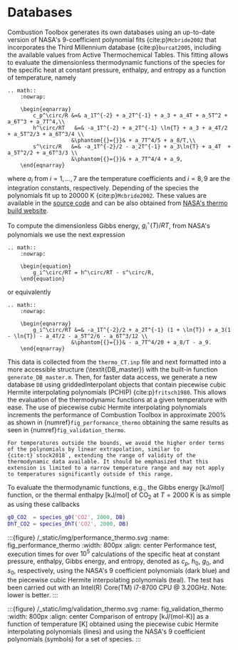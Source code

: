 # Databases

Combustion Toolbox generates its own databases using an up-to-date version of NASA's 9-coefficient polynomial fits {cite:p}`Mcbride2002` that incorporates the Third Millennium database {cite:p}`burcat2005`, including the available values from Active Thermochemical Tables. This fitting allows to evaluate the dimensionless thermodynamic functions of the species for the specific heat at constant pressure, enthalpy, and entropy as a function of temperature, namely

```{eval-rst}
.. math::
    :nowrap:

    \begin{eqnarray}
        c_p^\circ/R &=& a_1T^{-2} + a_2T^{-1} + a_3 + a_4T + a_5T^2 + a_6T^3 + a_7T^4,\\
        h^\circ/RT   &=& -a_1T^{-2} + a_2T^{-1} \ln{T} + a_3 + a_4T/2  + a_5T^2/3 + a_6T^3/4 \\
                    &\phantom{{}={}}& + a_7T^4/5 + a_8/T,\\
        s^\circ/R   &=& -a_1T^{-2}/2 - a_2T^{-1} + a_3\ln{T} + a_4T  + a_5T^2/2 + a_6T^3/3 \\
                    &\phantom{{}={}}& + a_7T^4/4 + a_9,
    \end{eqnarray}
```

where $a_i$ from $i=1, \dots, 7$ are the temperature coefficients and $i =8, 9$ are the integration constants, respectively. Depending of the species the polynomials fit up to 20000 K {cite:p}`Mcbride2002`. These values are available in the [source code](https://github.com/AlbertoCuadra/combustion_toolbox/blob/master/databases/thermo_CT.inp) and can be also obtained from [NASA's thermo build website](https://cearun.grc.nasa.gov/ThermoBuild/). 

To compute the dimensionless Gibbs energy, $g_i^\circ (T) / RT$, from NASA's polynomials we use the next expression 
```{eval-rst}
.. math::
    :nowrap:

    \begin{equation}
        g_i^\circ/RT = h^\circ/RT - s^\circ/R,
    \end{equation}
```
or equivalently 

```{eval-rst}
.. math::
    :nowrap:

    \begin{eqnarray}
        g_i^\circ/RT &=& -a_1T^{-2}/2 + a_2T^{-1} (1 + \ln{T}) + a_3(1 - \ln{T}) - a_4T/2 - a_5T^2/6 - a_6T^3/12 \\
                    &\phantom{{}={}}& - a_7T^4/20 + a_8/T - a_9.
    \end{eqnarray}
```

This data is collected from the `thermo_CT.inp` file and next formatted into a more accessible structure (\textit{DB\_master}) with the built-in function `generate_DB_master.m`. Then, for faster data access, we generate a new database `DB` using griddedInterpolant objects that contain piecewise cubic Hermite interpolating polynomials (PCHIP) {cite:p}`fritsch1980`. This allows the evaluation of the thermodynamic functions at a given temperature with ease. The use of piecewise cubic Hermite interpolating polynomials increments the performance of Combustion Toolbox in approximate 200% as shown in {numref}`fig_performance_thermo` obtaining the same results as seen  in {numref}`fig_validation_thermo`.

```{note}
For temperatures outside the bounds, we avoid the higher order terms of the polynomials by linear extrapolation, similar to {cite:t}`stock2018`, extending the range of validity of the thermodynamic data available. It should be emphasized that this extension is limited to a narrow temperature range and may not apply to temperatures significantly outside of this range.
```

To evaluate the thermodynamic functions, e.g., the Gibbs energy [kJ/mol] function, or the thermal enthalpy [kJ/mol] of $\text{CO}_2$ at $T = 2000 \text{ K}$ is as simple as using these callbacks

```matlab
g0_CO2  = species_g0('CO2', 2000, DB)
DhT_CO2 = species_DhT('CO2', 2000, DB) 
```


:::{figure} /_static/img/performance_thermo.svg
:name: fig_performance_thermo
:width: 800px
:align: center
Performance test, execution times for over $10^5$ calculations of the specific heat at constant pressure, enthalpy, Gibbs energy, and entropy, denoted as $c_p$, $h_0$, $g_0$, and $s_0$, respectively, using the NASA's 9 coefficient polynomials (dark blue) and the piecewise cubic Hermite interpolating polynomials (teal). The test has been carried out with an Intel(R) Core(TM) i7-8700 CPU @ 3.20GHz. Note: lower is better.
:::



:::{figure} /_static/img/validation_thermo.svg
:name: fig_validation_thermo
:width: 800px
:align: center
Comparison of entropy  [kJ/(mol-K)] as a function of temperature [K] obtained using the piecewise cubic Hermite interpolating polynomials (lines) and using the NASA's 9 coefficient polynomials (symbols) for a set of species.
:::


<!-- 

Another important parameter comes from the conservation of mass, which is the stoichiometric matrix $A_0$, by generalizing this constraint condition we have

```{eval-rst}
.. math::
    :nowrap:

    \begin{equation}
        \sum\limits_{j = 1}^{\text{NS}} a_{ij} n_j - b_i^\circ = 0,
    \end{equation}
```

or in matricial form

```{eval-rst}
.. math::
    :nowrap:

    \begin{equation}
        \underbrace{\left(\begin{array}{c c c c}
        a_{11} & a_{21} & \cdots & a_{\text{NS}1} \\
        a_{12} & a_{22} & \cdots & a_{\text{NS}2} \\
        \vdots & \vdots &  & \vdots \\
        a_{1\text{NE}} & a_{2\text{NE}} & \cdots & a_{\text{NS}\text{NE}} \\
        \end{array}\right)}_{\mathbf{A^T}}
        \underbrace{\left(\begin{matrix}
            \ce{n_1}\\
            \ce{n_2}\\
            \ce{\vdots}\\
            \ce{n_{\text{NS}}}
            \end{matrix}\right)}_{\mathbf{N}}
        - \underbrace{\left(\begin{matrix}
            \ce{b_1}\\
            \ce{b_2}\\
            \ce{\vdots}\\
            \ce{b_{\text{NE}}}
            \end{matrix}\right)}_{\mathbf{b^\circ}} = 0,
    \end{equation}

```

where $a_{ij}$ are the stoichiometric coefficients of the species, which represent the number of atoms of element $i$ per mole of species $j$. The number of moles and the total number of atoms of the $j$ species and $i$ element reads $n_j$ and $b_i$, respectively. This is computed during the initialization of the variable `self`. Using one of the predefined list of species, e.g., `soot formation`, this can be initializate as

```matlab
self = App('soot formation')
```

A simple test can be performed by considering the global exothermic reaction of hydrogen bromide with $n_j$ moles

```{eval-rst}
.. math::
    :nowrap:

    \begin{equation}
        \text{H}_2 + \text{Br}_2 \rightleftharpoons 2\text{HBr}
    \end{equation}
```
which have only three species involve. The system obtained is

```{eval-rst}
.. math::
    :nowrap:

    \begin{equation}
        \left(\begin{array}{c c c}
        0 & 2 & 1\\
        2 & 0 & 1\\
        \end{array}\right)
        \left(\begin{matrix}
            n_{\ce{H_2}}\\
            n_{\ce{Br_2}}\\
            n_{\ce{HBr}}\\
            \end{matrix}\right)
        - \left(\begin{matrix}
            b_{\ce{Br}}^\circ\\
            b_{\ce{H}}^\circ\\
            \end{matrix}\right) = 0.
    \end{equation}
```

A quick check using Combustion Toolbox:

```matlab
self = App({'H2', 'Br2', 'HBr'});
print_stoichiometric_matrix(self, 'transpose')
```

 ```matlab
Transpose stoichiometric matrix:

          H2    Br2    HBr
          __    ___    ___

    BR    0      2      1 
    H     2      0      1 
 ``` 
 
 -->